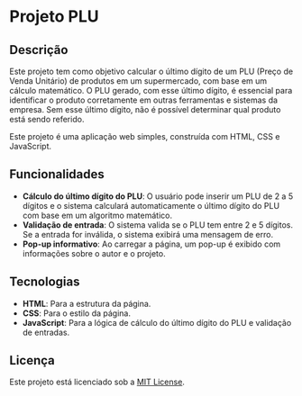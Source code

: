 # Projeto PLU

## Descrição
Este projeto tem como objetivo calcular o último dígito de um PLU (Preço de Venda Unitário) de produtos em um supermercado, com base em um cálculo matemático. O PLU gerado, com esse último dígito, é essencial para identificar o produto corretamente em outras ferramentas e sistemas da empresa. Sem esse último dígito, não é possível determinar qual produto está sendo referido.

Este projeto é uma aplicação web simples, construída com HTML, CSS e JavaScript.

## Funcionalidades
- **Cálculo do último dígito do PLU**: O usuário pode inserir um PLU de 2 a 5 dígitos e o sistema calculará automaticamente o último dígito do PLU com base em um algoritmo matemático.
- **Validação de entrada**: O sistema valida se o PLU tem entre 2 e 5 dígitos. Se a entrada for inválida, o sistema exibirá uma mensagem de erro.
- **Pop-up informativo**: Ao carregar a página, um pop-up é exibido com informações sobre o autor e o projeto.

## Tecnologias
- **HTML**: Para a estrutura da página.
- **CSS**: Para o estilo da página.
- **JavaScript**: Para a lógica de cálculo do último dígito do PLU e validação de entradas.

## Licença
Este projeto está licenciado sob a [MIT License](LICENSE).

